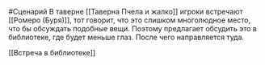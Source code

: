 #Сценарий
В таверне [[Таверна Пчела и жалко]] игроки встречают [[Ромеро (Буря)]], тот говорит, что это слишком многолюдное место, что бы обсуждать подобные вещи. Поэтому предлагает обсудить это в библиотеке, где будет меньше глаз. После чего направляется туда.

[[Встреча в библиотеке]]